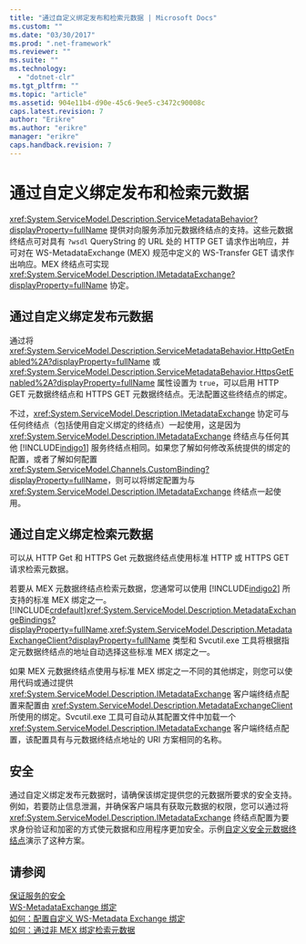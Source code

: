 ```yaml
---
title: "通过自定义绑定发布和检索元数据 | Microsoft Docs"
ms.custom: ""
ms.date: "03/30/2017"
ms.prod: ".net-framework"
ms.reviewer: ""
ms.suite: ""
ms.technology: 
  - "dotnet-clr"
ms.tgt_pltfrm: ""
ms.topic: "article"
ms.assetid: 904e11b4-d90e-45c6-9ee5-c3472c90008c
caps.latest.revision: 7
author: "Erikre"
ms.author: "erikre"
manager: "erikre"
caps.handback.revision: 7
---
```

# 通过自定义绑定发布和检索元数据
<xref:System.ServiceModel.Description.ServiceMetadataBehavior?displayProperty=fullName> 提供对向服务添加元数据终结点的支持。这些元数据终结点可对具有 `?wsdl` QueryString 的 URL 处的 HTTP GET 请求作出响应，并可对在 WS\-MetadataExchange \(MEX\) 规范中定义的 WS\-Transfer GET 请求作出响应。MEX 终结点可实现 <xref:System.ServiceModel.Description.IMetadataExchange?displayProperty=fullName> 协定。  
  
## 通过自定义绑定发布元数据  
 通过将 <xref:System.ServiceModel.Description.ServiceMetadataBehavior.HttpGetEnabled%2A?displayProperty=fullName> 或 <xref:System.ServiceModel.Description.ServiceMetadataBehavior.HttpsGetEnabled%2A?displayProperty=fullName> 属性设置为 `true`，可以启用 HTTP GET 元数据终结点和 HTTPS GET 元数据终结点。无法配置这些终结点的绑定。  
  
 不过，<xref:System.ServiceModel.Description.IMetadataExchange> 协定可与任何终结点（包括使用自定义绑定的终结点）一起使用，这是因为 <xref:System.ServiceModel.Description.IMetadataExchange> 终结点与任何其他 [!INCLUDE[indigo1](../../../../includes/indigo1-md.md)] 服务终结点相同。如果您了解如何修改系统提供的绑定的配置，或者了解如何配置 <xref:System.ServiceModel.Channels.CustomBinding?displayProperty=fullName>，则可以将绑定配置为与 <xref:System.ServiceModel.Description.IMetadataExchange> 终结点一起使用。  
  
## 通过自定义绑定检索元数据  
 可以从 HTTP Get 和 HTTPS Get 元数据终结点使用标准 HTTP 或 HTTPS GET 请求检索元数据。  
  
 若要从 MEX 元数据终结点检索元数据，您通常可以使用 [!INCLUDE[indigo2](../../../../includes/indigo2-md.md)] 所支持的标准 MEX 绑定之一。[!INCLUDE[crdefault](../../../../includes/crdefault-md.md)]<xref:System.ServiceModel.Description.MetadataExchangeBindings?displayProperty=fullName>.<xref:System.ServiceModel.Description.MetadataExchangeClient?displayProperty=fullName> 类型和 Svcutil.exe 工具将根据指定元数据终结点的地址自动选择这些标准 MEX 绑定之一。  
  
 如果 MEX 元数据终结点使用与标准 MEX 绑定之一不同的其他绑定，则您可以使用代码或通过提供 <xref:System.ServiceModel.Description.IMetadataExchange> 客户端终结点配置来配置由 <xref:System.ServiceModel.Description.MetadataExchangeClient> 所使用的绑定。Svcutil.exe 工具可自动从其配置文件中加载一个 <xref:System.ServiceModel.Description.IMetadataExchange> 客户端终结点配置，该配置具有与元数据终结点地址的 URI 方案相同的名称。  
  
## 安全  
 通过自定义绑定发布元数据时，请确保该绑定提供您的元数据所要求的安全支持。例如，若要防止信息泄漏，并确保客户端具有获取元数据的权限，您可以通过将 <xref:System.ServiceModel.Description.IMetadataExchange> 终结点配置为要求身份验证和加密的方式使元数据和应用程序更加安全。示例[自定义安全元数据终结点](../../../../docs/framework/wcf/samples/custom-secure-metadata-endpoint.md)演示了这种方案。  
  
## 请参阅  
 [保证服务的安全](../../../../docs/framework/wcf/securing-services.md)   
 [WS\-MetadataExchange 绑定](../../../../docs/framework/wcf/extending/ws-metadataexchange-bindings.md)   
 [如何：配置自定义 WS\-Metadata Exchange 绑定](../../../../docs/framework/wcf/extending/how-to-configure-a-custom-ws-metadata-exchange-binding.md)   
 [如何：通过非 MEX 绑定检索元数据](../../../../docs/framework/wcf/extending/how-to-retrieve-metadata-over-a-non-mex-binding.md)